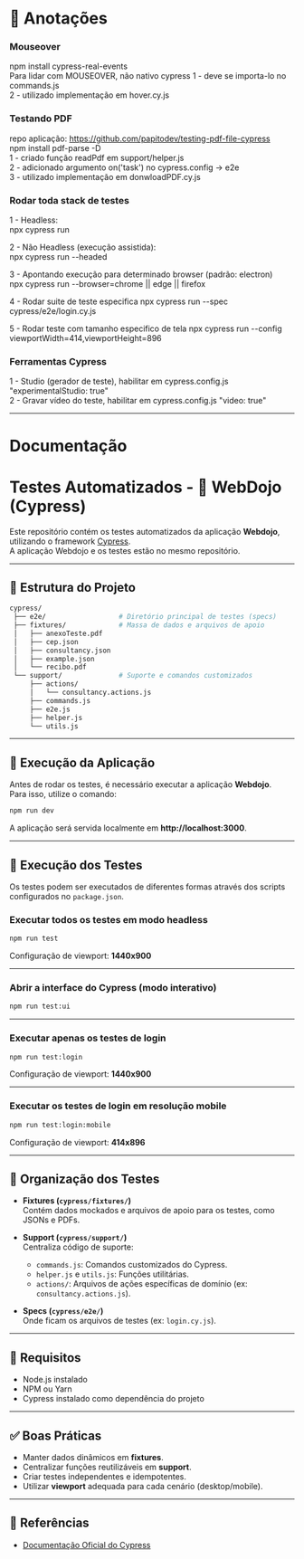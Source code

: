 # 🚀 Anotações

### Mouseover
npm install cypress-real-events  
Para lidar com MOUSEOVER, não nativo cypress
1 - deve se importa-lo no commands.js  
2 - utilizado implementação em hover.cy.js  

### Testando PDF
repo aplicação: https://github.com/papitodev/testing-pdf-file-cypress  
npm install pdf-parse -D  
1 - criado função readPdf em support/helper.js   
2 - adicionado argumento on('task') no cypress.config -> e2e  
3 - utilizado implementação em donwloadPDF.cy.js  

### Rodar toda stack de testes

1 - Headless:  
npx cypress run

2 - Não Headless (execução assistida):  
npx cypress run --headed

3 - Apontando execução para determinado browser (padrão: electron)   
npx cypress run --browser=chrome || edge || firefox

4 - Rodar suite de teste especifica
npx cypress run --spec cypress/e2e/login.cy.js

5 - Rodar teste com tamanho especifico de tela
npx cypress run --config viewportWidth=414,viewportHeight=896

### Ferramentas Cypress

1 - Studio (gerador de teste), habilitar em cypress.config.js "experimentalStudio: true"  
2 - Gravar vídeo do teste, habilitar em cypress.config.js "video: true"    

--------------------------------------------------------------------------------  
# Documentação
# Testes Automatizados - 🥋 WebDojo (Cypress)

Este repositório contém os testes automatizados da aplicação **Webdojo**, utilizando o framework [Cypress](https://www.cypress.io/).  
A aplicação Webdojo e os testes estão no mesmo repositório.

---

## 📂 Estrutura do Projeto

```bash
cypress/
 ├── e2e/                  # Diretório principal de testes (specs)
 ├── fixtures/             # Massa de dados e arquivos de apoio
 │   ├── anexoTeste.pdf
 │   ├── cep.json
 │   ├── consultancy.json
 │   ├── example.json
 │   └── recibo.pdf
 └── support/              # Suporte e comandos customizados
     ├── actions/
     │   └── consultancy.actions.js
     ├── commands.js
     ├── e2e.js
     ├── helper.js
     └── utils.js
```

---

## 🚀 Execução da Aplicação

Antes de rodar os testes, é necessário executar a aplicação **Webdojo**.  
Para isso, utilize o comando:

```bash
npm run dev
```

A aplicação será servida localmente em **http://localhost:3000**.

---

## 🧪 Execução dos Testes

Os testes podem ser executados de diferentes formas através dos scripts configurados no `package.json`.

### Executar todos os testes em modo headless
```bash
npm run test
```
Configuração de viewport: **1440x900**

---

### Abrir a interface do Cypress (modo interativo)
```bash
npm run test:ui
```

---

### Executar apenas os testes de login
```bash
npm run test:login
```
Configuração de viewport: **1440x900**

---

### Executar os testes de login em resolução mobile
```bash
npm run test:login:mobile
```
Configuração de viewport: **414x896**

---

## 📑 Organização dos Testes

- **Fixtures (`cypress/fixtures/`)**  
  Contém dados mockados e arquivos de apoio para os testes, como JSONs e PDFs.

- **Support (`cypress/support/`)**  
  Centraliza código de suporte:
  - `commands.js`: Comandos customizados do Cypress.
  - `helper.js` e `utils.js`: Funções utilitárias.
  - `actions/`: Arquivos de ações específicas de domínio (ex: `consultancy.actions.js`).

- **Specs (`cypress/e2e/`)**  
  Onde ficam os arquivos de testes (ex: `login.cy.js`).

---

## 📌 Requisitos

- Node.js instalado
- NPM ou Yarn
- Cypress instalado como dependência do projeto

---

## ✅ Boas Práticas

- Manter dados dinâmicos em **fixtures**.
- Centralizar funções reutilizáveis em **support**.
- Criar testes independentes e idempotentes.
- Utilizar **viewport** adequada para cada cenário (desktop/mobile).

---

## 📖 Referências

- [Documentação Oficial do Cypress](https://docs.cypress.io/)


